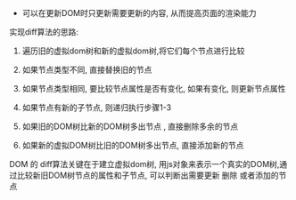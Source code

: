 - 可以在更新DOM时只更新需要更新的内容, 从而提高页面的渲染能力

实现diff算法的思路:

1. 遍历旧的虚拟dom树和新的虚拟dom树,将它们每个节点进行比较

2. 如果节点类型不同, 直接替换旧的节点

3. 如果节点类型相同, 要比较节点属性是否有变化, 如果有变化, 则更新节点属性

4. 如果节点有新的子节点, 则递归执行步骤1-3

5. 如果旧的DOM树比新的DOM树多出节点 , 直接删除多余的节点

6. 如果新的虚拟DOM树比旧的DOM树多出节点, 直接添加新的节点

DOM 的 diff算法关键在于建立虚拟dom树, 用js对象来表示一个真实的DOM树,通过比较新旧DOM树节点的属性和子节点, 可以判断出需要更新 删除 或者添加的节点

